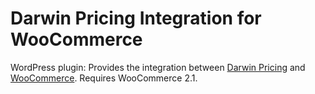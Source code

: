 # Darwin Pricing Integration for WooCommerce
WordPress plugin: Provides the integration between [Darwin Pricing](https://www.darwinpricing.com) and [WooCommerce](http://www.woothemes.com/woocommerce/).
Requires WooCommerce 2.1.
